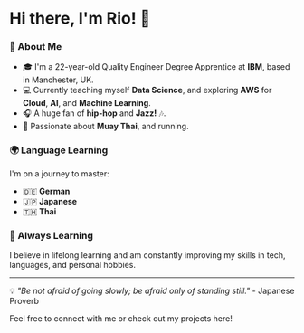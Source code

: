 # Hi there, I'm Rio! 👋

### 🌟 About Me
- 🎓 I'm a 22-year-old Quality Engineer Degree Apprentice at **IBM**, based in Manchester, UK.  
- 💻 Currently teaching myself **Data Science**, and exploring **AWS** for **Cloud**, **AI**, and **Machine Learning**.  
- 🎧 A huge fan of **hip-hop** and **Jazz!** 🎶.  
- 🥋 Passionate about **Muay Thai**, and running.  

### 🌍 Language Learning  
I'm on a journey to master:  
- 🇩🇪 **German**  
- 🇯🇵 **Japanese**  
- 🇹🇭 **Thai**  

### 🌱 Always Learning
I believe in lifelong learning and am constantly improving my skills in tech, languages, and personal hobbies.  

---

💡 *"Be not afraid of going slowly; be afraid only of standing still."* - Japanese Proverb  

Feel free to connect with me or check out my projects here!  
